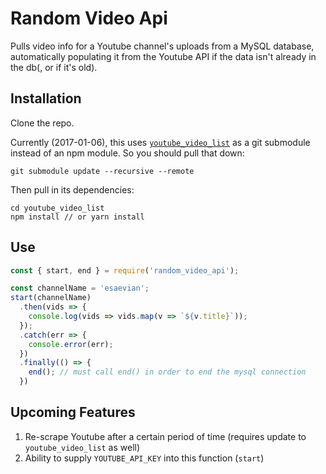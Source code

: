 # Random Video Api

Pulls video info for a Youtube channel's uploads from a MySQL database, automatically populating it from the Youtube API if the data isn't already in the db(, or if it's old).

## Installation

Clone the repo.

Currently (2017-01-06), this uses [`youtube_video_list`](http://github.com/washingtonsteven/youtube_video_list) as a git submodule instead of an npm module. So you should pull that down:

```
git submodule update --recursive --remote
```

Then pull in its dependencies:

```
cd youtube_video_list
npm install // or yarn install
```

## Use

```javascript
const { start, end } = require('random_video_api');

const channelName = 'esaevian';
start(channelName)
  .then(vids => {
    console.log(vids => vids.map(v => `${v.title}`));
  });
  .catch(err => {
    console.error(err);
  })
  .finally(() => {
    end(); // must call end() in order to end the mysql connection
  })
```

## Upcoming Features
1. Re-scrape Youtube after a certain period of time (requires update to `youtube_video_list` as well)
2. Ability to supply `YOUTUBE_API_KEY` into this function (`start`)

